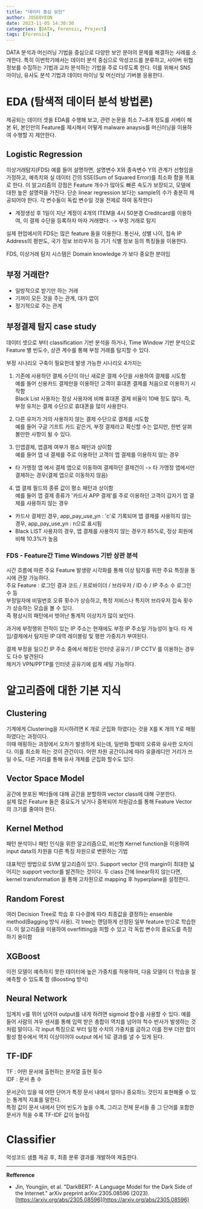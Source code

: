```yaml
---
title: "데이터 중심 보안"
author: JOSEOYEON
date: 2023-11-05 14:30:30
categories: [DATA, Forensic, Project]
tags: [Forensic]
---
```


DATA 분석과 머신러닝 기법을 중심으로 다양한 보안 분야의 문제를 해결하는 사례를 소개한다. 특히 이번학기에서는 데이터 분석 중심으로 악성코드를 분류하고, 사이버 위협 정보를 수집하는 기법과 교차 분석하는 기법을 주로 다루도록 한다. 이를 위해서 SNS 마이닝, 유사도 분석 기법과 데이터 마이닝 및 머신러닝 기버블 응용한다. 

# EDA (탐색적 데이터 분석 방법론)

제공되는 데이터 셋을 EDA를 수행해 보고, 관련 논문을 최소 7~8개 정도를 서베이 해 본 뒤, 본인만의 Feature를 제시해서 어떻게 malware anaysis를 머신러닝을 이용하여 수행할 지 제안한다. 

## Logistic Regression 

이상거래탐지(FDS) 예를 들어 설명하면, 설명변수 X와 종속변수 Y의 관계가 선형임을 가정하고, 예측치와 실 데이터 간의 SSE(Sum of Squared Error)를 최소화 함을 목표로 한다. 이 알고리즘의 강점은 Feature 개수가 많아도 빠른 속도가 보장되고, 모델에 대한 높은 설명력을 가진다. 단순 linear regression 보다는 sample의 수가 충분히 제공되어야 한다. 각 변수들이 독립 변수일 것을 전제로 하여 동작한다 <br/>

- 계정생성 후 1일이 지난 계정이 4개의 ITEM을 4시 50분경 Creditcard를 이용하여, 이 결제 수단을 등록하자 마자 거래했다. -> 부정 거래로 탐지 

실제 현업에서의 FDS는 많은 feature 들을 이용한다. 통신사, 성별 나이, 접속 IP Address의 평판도, 국가 정보 브라우저 등 기기 식별 정보 등의 특징들을 이용한다. <br/>

FDS, 이상거래 탐지 시스템은 Domain knowledge 가 보다 중요한 분야임 <br/>

## 부정 거래란?

* 일방적으로 받기만 하는 거래 
* 기꺼이 모든 것을 주는 관계, 대가 없이 
* 정기적으로 주는 관계 

## 부정결제 탐지 case study

데이터 셋으로 부터 classification 기반 분석을 하거나, Time Window 기반 분석으로 Feature 별 빈도수, 상관 계수를 통해 부정 거래를 탐지할 수 있다. <br/>

부정 시나리오 구축이 필요한데 발생 가능한 시나리오 4가지는 <br/>

1. 기존에 사용하던 결제 수단이 아닌 새로운 결제 수단을 사용하여 결제를 시도함<br/>
예를 들어 신용카드 결제만을 이용하던 고객이 휴대폰 결제를 처음으로 이용하기 시작함 <br/>
Black List 사용자는 정상 사용자에 비해 휴대폰 결제 비율이 10배 정도 많다. 즉, 부정 유저는 결제 수단으로 휴대폰을 많이 사용한다. <br/>

2. 다른 유저가 거의 사용하지 않는 결제 수단으로 결제를 시도함<br/>
예를 들어 구글 기프트 카드 같은거, 부정 결제라고 확신할 수는 없지만, 한번 살펴볼만한 사항이 될 수 있다. <br/>

3. 인앱결제, 앱결제 여부가 평소 패턴과 상이함 <br/>
예를 들어 앱 내 결제를 주로 이용하던 고객이 앱 결제를 이용하지 않는 경우 <br/>
 - 타 가맹정 앱 에서 결제 앱으로 이동하여 결제하던 결제건이 -> 타 가맹정 앱에서만 결제하는 경우(결제 앱으로 이동하지 않음)<br/>

4. 앱 결제 필드의 종류 값이 평소 패턴과 상이함 <br/>
예를 들어 앱 결제 종류가 '카드사 APP 결제'를 주로 이용하던 고객이 갑자기 앱 결제를 사용하지 않는 경우<br/>
- 카드사 결제인 경우, app_pay_use_yn : 'c'로 기록되며 앱 결제를 사용하지 않는 경우, app_pay_use_yn : n으로 표시됨 <br/>
- Black LIST 사용자의 경우, 앱 결제를 사용하지 않는 경우가 85%로, 정상 회원에 비해 10.3%가 높음 

### FDS - Feature간 Time Windows 기반 상관 분석 

시간 흐름에 따른 주요 Feature 발생량 시각화를 통해 이상 탐지를 위한 주요 특징을 동시에 관찰 가능하다. <br/>
주요 Feature : 로그인 결과 코드 / 프로바이더 / 브라우저 / ID 수 / IP 주소 수  로그인 수 등 <br/>
부정일자에 비밀번호 오류 횟수가 상승하고, 특정 저비스나 특지어 브라우저 접속 횟수가 상승하는 모습을 볼 수 있다. <br/>
즉 평상시의 패턴에서 벗어난 통계적 이상치가 많이 보인다. <br/>

과거에 부정행위 전적이 있는 IP 주소는 현재에도 부정 IP 주소일 가능성이 높다. 타 게임/결제에서 탐지된 IP 대역 레이블링 및 평판 가중치가 부여된다. <br/>

결제 부정을 일으킨 IP 주소 중에서 해킹된 인터넷 공유기 / IP CCTV 를 이용하는 경우도 다수 발견된다 <br/>
해커가 VPN/PPTP를 인터넷 공유기에 쉽게 세팅 가능하다. 

# 알고리즘에 대한 기본 지식

## Clustering 

기계에게 Clustering을 지시하려면 K 개로 군집화 하였다는 것을 X를 K 개의 Y로 매핑하였다는 과정이다. <br/>
이때 매핑하는 과정에서 오차가 발생하게 되는데, 일반화 할때의 오류와 유사한 오차이다. 이를 최소화 하는 것이 관건이다. 어떤 차원 공간이냐에 따라 유클레디안 거리가 쓰일 수도, 다른 거리를 통해 유사 개체를 군집화 할수도 있다.

## Vector Space Model 

공간에 분포된 벡터들에 대해 공간을 분할하여 vector class에 대해 구분한다.<br/>
실제 많은 Feature 들은 중요도가 낮거나 중복되어 차원감소를 통해 Feature Vector의 크기를 줄여야 한다. <br/>

## Kernel Method 

패턴 분석이나 패턴 인식을 위한 알고리즘으로, 비선형 Kernel function을 이용하여 input data의 차원을 다른 특징 차원으로 변환하는 기법 <br/>

대표적인 방법으로 SVM 알고리즘이 있다. Support vector 간의 margin이 최대한 넓어지는 support vector를 발견하는 것이다. 두 class 간에 linear하지 않는다면, kernel transformation 을 통해 고차원으로 mapping 후 hyperplane을 설정한다. 

## Random Forest
여러 Decision Tree로 학습 후 다수결에 따라 최종값을 결정하는 ensenble method(Bagging 방식 사용). 각 tree는 랜덤하게 선정된 일부 feature 만으로 학습한다. 이 알고리즘을 이용하여 overfitting을 피할 수 있고 각 독립 변수의 중요도를 측정하기 용이함 

## XGBoost

이전 모델이 예측하지 못한 데이터에 높은 가중치를 적용하여, 다음 모델이 더 학습을 잘 예측할 수 있도록 함 (Boosting 방식)

## Neural Network

임계치 v를 뛰어 넘어야 output를 내게 하려면 sigmoid 함수를 사용할 수 있다. 예를 들어 사람의 겨우 센서를 통해 입력 받은 총합이 역치를 넘어야 척수 반사가 발생하는 것처럼 말이다. 각 input 특징으로 부터 일정 수치의 가중치를 곱하고 이를 전부 더한 합이 활성 함수에서 역치 이상이어야 output 에서 1로 결과를 낼 수 있게 된다. <br/>

## TF-IDF
TF : 어떤 문서에 출현하는 문자열 출현 횟수 <br/>
IDF : 문서 총 수 <br/>

문서군이 있을 때 어떤 단어가 특정 문서 내에서 얼마나 중요하느 것인지 표현해줄 수 있는 통계적 지표를 말한다. <br/> 특정 값이 문서 내에서 단어 빈도가 높을 수록, 그리고 전체 문서들 중 그 단어를 포함한 문서가 적을 수록 TF-IDF 값이 높아짐 <br/>


# Classifier

악성코드 샘플 제공 후, 최종 분류 결과를 개발하여 제출한다. 

---

**Refference**

* Jin, Youngjin, et al. "DarkBERT- A Language Model for the Dark Side of the Internet." arXiv preprint arXiv:2305.08596 (2023).
[https://arxiv.org/abs/2305.08596](https://arxiv.org/abs/2305.08596)

